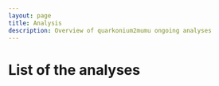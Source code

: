 ```yaml
---
layout: page
title: Analysis
description: Overview of quarkonium2mumu ongoing analyses
---
```


# List of the analyses

